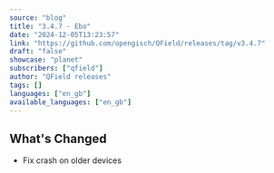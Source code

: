 ```yaml
---
source: "blog"
title: "3.4.7 - Ebo"
date: "2024-12-05T13:23:57"
link: "https://github.com/opengisch/QField/releases/tag/v3.4.7"
draft: "false"
showcase: "planet"
subscribers: ["qfield"]
author: "QField releases"
tags: []
languages: ["en_gb"]
available_languages: ["en_gb"]
---
```


<h2>What's Changed</h2>
<ul>
<li>Fix crash on older devices</li>
</ul>
